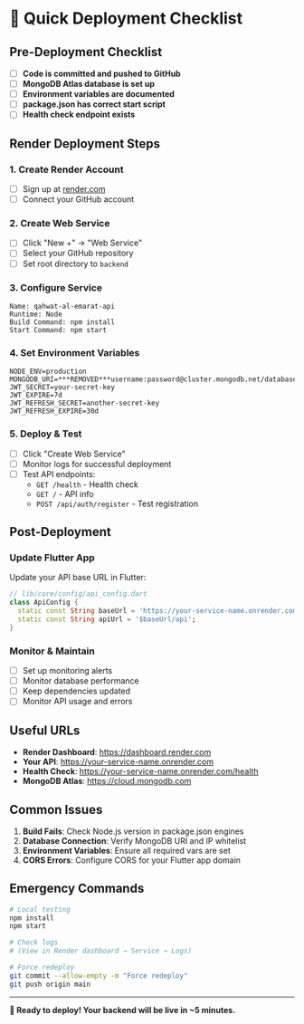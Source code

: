 # 🚀 Quick Deployment Checklist

## Pre-Deployment Checklist

- [ ] **Code is committed and pushed to GitHub**
- [ ] **MongoDB Atlas database is set up**
- [ ] **Environment variables are documented**
- [ ] **package.json has correct start script**
- [ ] **Health check endpoint exists**

## Render Deployment Steps

### 1. Create Render Account
- [ ] Sign up at [render.com](https://render.com)
- [ ] Connect your GitHub account

### 2. Create Web Service
- [ ] Click "New +" → "Web Service"
- [ ] Select your GitHub repository
- [ ] Set root directory to `backend`

### 3. Configure Service
```
Name: qahwat-al-emarat-api
Runtime: Node
Build Command: npm install
Start Command: npm start
```

### 4. Set Environment Variables
```
NODE_ENV=production
MONGODB_URI=***REMOVED***username:password@cluster.mongodb.net/database
JWT_SECRET=your-secret-key
JWT_EXPIRE=7d
JWT_REFRESH_SECRET=another-secret-key
JWT_REFRESH_EXPIRE=30d
```

### 5. Deploy & Test
- [ ] Click "Create Web Service"
- [ ] Monitor logs for successful deployment
- [ ] Test API endpoints:
  - `GET /health` - Health check
  - `GET /` - API info
  - `POST /api/auth/register` - Test registration

## Post-Deployment

### Update Flutter App
Update your API base URL in Flutter:

```dart
// lib/core/config/api_config.dart
class ApiConfig {
  static const String baseUrl = 'https://your-service-name.onrender.com';
  static const String apiUrl = '$baseUrl/api';
}
```

### Monitor & Maintain
- [ ] Set up monitoring alerts
- [ ] Monitor database performance
- [ ] Keep dependencies updated
- [ ] Monitor API usage and errors

## Useful URLs

- **Render Dashboard**: https://dashboard.render.com
- **Your API**: https://your-service-name.onrender.com
- **Health Check**: https://your-service-name.onrender.com/health
- **MongoDB Atlas**: https://cloud.mongodb.com

## Common Issues

1. **Build Fails**: Check Node.js version in package.json engines
2. **Database Connection**: Verify MongoDB URI and IP whitelist
3. **Environment Variables**: Ensure all required vars are set
4. **CORS Errors**: Configure CORS for your Flutter app domain

## Emergency Commands

```bash
# Local testing
npm install
npm start

# Check logs
# (View in Render dashboard → Service → Logs)

# Force redeploy
git commit --allow-empty -m "Force redeploy"
git push origin main
```

---

**🎉 Ready to deploy! Your backend will be live in ~5 minutes.**
